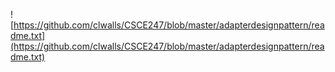 ![https://github.com/clwalls/CSCE247/blob/master/adapterdesignpattern/readme.txt](https://github.com/clwalls/CSCE247/blob/master/adapterdesignpattern/readme.txt)
